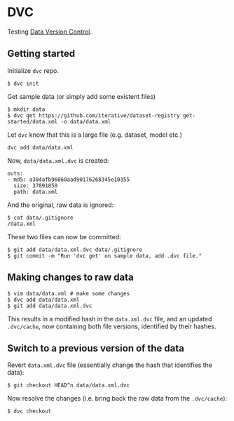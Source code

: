 # DVC

Testing [Data Version Control](https://dvc.org/doc/start/data-versioning).

## Getting started

Initialize `dvc` repo.
```
$ dvc init
```

Get sample data (or simply add some existent files)
```
$ mkdir data
$ dvc get https://github.com/iterative/dataset-registry get-started/data.xml -o data/data.xml
```

Let `dvc` know that this is a large file (e.g. dataset, model etc.)
```
dvc add data/data.xml
```

Now, `data/data.xml.dvc` is created:
```
outs:
- md5: a304afb96060aad90176268345e10355
  size: 37891850
  path: data.xml
```

And the original, raw data is ignored:
```
$ cat data/.gitignore
/data.xml
```

These two files can now be committed:
```
$ git add data/data.xml.dvc data/.gitignore
$ git commit -m "Run 'dvc get' on sample data, add .dvc file."
```


## Making changes to raw data

```
$ vim data/data.xml # make some changes
$ dvc add data/data.xml
$ git add data/data.xml.dvc
```

This results in a modified hash in the `data.xml.dvc` file, and an updated `.dvc/cache`, now containing both file versions,
identified by their hashes.


## Switch to a previous version of the data

Revert `data.xml.dvc` file (essentially change the hash that identifies the data):
```
$ git checkout HEAD^n data/data.xml.dvc
```

Now resolve the changes (i.e. bring back the raw data from the `.dvc/cache`):
```
$ dvc checkout
```
